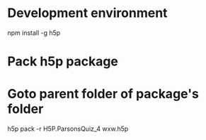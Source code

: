 # Development environment

npm install -g h5p

# Pack h5p package
# Goto parent folder of package's folder

h5p pack -r H5P.ParsonsQuiz_4 wxw.h5p

